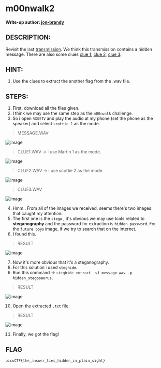 # m00nwalk2
#### Write-up author: [jon-brandy](https://github.com/jon-brandy)
## DESCRIPTION:
Revisit the last [transmission](https://github.com/jon-brandy/CTF-WRITE-UP/blob/d7461443403a3cf9feb925e15a85feeeccb40d5e/Asset/m00nwalk2/message.wav). 
We think this transmission contains a hidden message. There are also some clues [clue 1](https://github.com/jon-brandy/CTF-WRITE-UP/blob/d7461443403a3cf9feb925e15a85feeeccb40d5e/Asset/m00nwalk2/clue1.wav), [clue 2](https://github.com/jon-brandy/CTF-WRITE-UP/blob/d7461443403a3cf9feb925e15a85feeeccb40d5e/Asset/m00nwalk2/clue2.wav), [clue 3](https://github.com/jon-brandy/CTF-WRITE-UP/blob/d7461443403a3cf9feb925e15a85feeeccb40d5e/Asset/m00nwalk2/clue3.wav).
## HINT:
1. Use the clues to extract the another flag from the .wav file.
## STEPS:
1. First, download all the files given.
2. I think we may use the same step as the `m00nwalk` challenge.
3. So i open `RXSSTV` and play the audio at my phone (set the phone as the speaker) and select `scottie 1` as the mode.

> MESSAGE.WAV

![image](https://user-images.githubusercontent.com/70703371/186167745-e66c12de-07a5-4987-978f-519c98a9ce34.png)

> CLUE1.WAV -> i use Martin 1 as the mode.

![image](https://user-images.githubusercontent.com/70703371/186168966-b02552c3-be23-4169-8482-bc7459bcf818.png)

> CLUE2.WAV -> i use scottie 2 as the mode.

![image](https://user-images.githubusercontent.com/70703371/186170230-425f5143-89be-41cd-8016-5cc3b7ac143a.png)

> CLUE3.WAV

![image](https://user-images.githubusercontent.com/70703371/186170721-a334440f-0d01-4180-9aca-5f184f06b222.png)

4. Hmm.. From all of the images we received, seems there's two images that caught my attention.
5. The first one is the `stego` , it's obvious we may use tools related to **steganography** and the password for extraction is `hidden_password`. For the `future boys` image, if we try to search that on the internet.
6. I found this.

> RESULT

![image](https://user-images.githubusercontent.com/70703371/186171559-3a6fc0b9-f21f-44e9-bb65-abce9dc3e4fd.png)

7. Now it's more obvious that it's a steganography.
8. For this solution i used `steghide`.
9. Run this command -> `steghide extract -sf message.wav -p hidden_stegosaurus`.

> RESULT

![image](https://user-images.githubusercontent.com/70703371/186172610-c71a219d-51ff-4b15-8bdf-b640ba894574.png)

10. Open the extracted `.txt` file.

> RESULT

![image](https://user-images.githubusercontent.com/70703371/186172835-89330947-b5bc-4b41-9d21-ce3b17af38bb.png)


11. Finally, we got the flag!

## FLAG

```
picoCTF{the_answer_lies_hidden_in_plain_sight}
```

